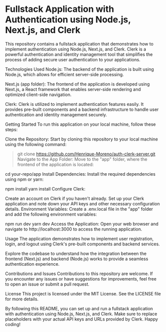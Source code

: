 # Fullstack Application with Authentication using Node.js, Next.js, and Clerk
This repository contains a fullstack application that demonstrates how to implement authentication using Node.js, Next.js, and Clerk. Clerk is a powerful authentication and identity management tool that simplifies the process of adding secure user authentication to your applications.

Technologies Used
Node.js: The backend of the application is built using Node.js, which allows for efficient server-side processing.

Next.js (app folder): The frontend of the application is developed using Next.js, a React framework that enables server-side rendering and optimized client-side navigation.

Clerk: Clerk is utilized to implement authentication features easily. It provides pre-built components and a backend infrastructure to handle user authentication and identity management securely.

Getting Started
To run this application on your local machine, follow these steps:

Clone the Repository: Start by cloning this repository to your local machine using the following command:

> git clone https://github.com/Henrique-Moreno/auth-clerk-server.git
Navigate to the App Folder: Move to the "app" folder, where the frontend of the application is located:

cd your-repo/app
Install Dependencies: Install the required dependencies using npm or yarn:

npm install
yarn install
Configure Clerk:

Create an account on Clerk if you haven't already.
Set up your Clerk application and note down your API keys and other necessary configuration details.
Environment Variables: Create a .env.local file in the "app" folder and add the following environment variables:

npm run dev
yarn dev
Access the Application: Open your web browser and navigate to http://localhost:3000 to access the running application.

Usage
The application demonstrates how to implement user registration, login, and logout using Clerk's pre-built components and backend services.

Explore the codebase to understand how the integration between the frontend (Next.js) and backend (Node.js) works to provide a seamless authentication experience.

Contributions and Issues
Contributions to this repository are welcome. If you encounter any issues or have suggestions for improvements, feel free to open an issue or submit a pull request.

License
This project is licensed under the MIT License. See the LICENSE file for more details.

By following this README, you can set up and run a fullstack application with authentication using Node.js, Next.js, and Clerk. Make sure to replace placeholders with your actual API keys and URLs provided by Clerk. Happy coding!





